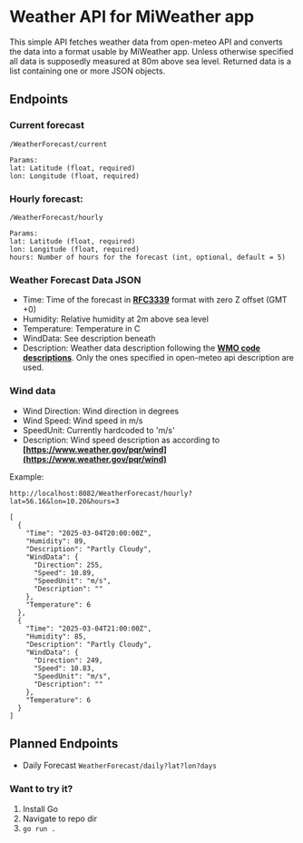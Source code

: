 # Weather API for MiWeather app

This simple API fetches weather data from open-meteo API and converts the data into a format usable by MiWeather app. Unless otherwise specified all data is supposedly measured at 80m above sea level. Returned data is a list containing one or more JSON objects.

## Endpoints

### Current forecast

```
/WeatherForecast/current

Params:
lat: Latitude (float, required)
lon: Longitude (float, required)
```


### Hourly forecast:
```
/WeatherForecast/hourly

Params:
lat: Latitude (float, required)
lon: Longitude (float, required)
hours: Number of hours for the forecast (int, optional, default = 5)
```

### Weather Forecast Data JSON
- Time: Time of the forecast in **[RFC3339](https://www.rfc-editor.org/rfc/rfc3339.html)** format with zero Z offset (GMT +0)
- Humidity: Relative humidity at 2m above sea level
- Temperature: Temperature in C
- WindData: See description beneath
- Description: Weather data description following the **[WMO code descriptions](https://open-meteo.com/en/docs#weather_variable_documentation)**. Only the ones specified in open-meteo api description are used.

### Wind data 
- Wind Direction: Wind direction in degrees
- Wind Speed: Wind speed in m/s
- SpeedUnit: Currently hardcoded to 'm/s'
- Description: Wind speed description as according to **[https://www.weather.gov/pqr/wind](https://www.weather.gov/pqr/wind)**

Example:
```
http://localhost:8082/WeatherForecast/hourly?lat=56.16&lon=10.20&hours=3

[
  {
    "Time": "2025-03-04T20:00:00Z",
    "Humidity": 89,
    "Description": "Partly Cloudy",
    "WindData": {
      "Direction": 255,
      "Speed": 10.89,
      "SpeedUnit": "m/s",
      "Description": ""
    },
    "Temperature": 6
  },
  {
    "Time": "2025-03-04T21:00:00Z",
    "Humidity": 85,
    "Description": "Partly Cloudy",
    "WindData": {
      "Direction": 249,
      "Speed": 10.83,
      "SpeedUnit": "m/s",
      "Description": ""
    },
    "Temperature": 6
  }
]
```

## Planned Endpoints

- Daily Forecast `WeatherForecast/daily?lat?lon?days`

### Want to try it?

1. Install Go
2. Navigate to repo dir
3. `go run . `

